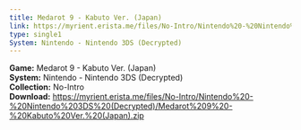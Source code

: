 ```yaml
---
title: Medarot 9 - Kabuto Ver. (Japan)
link: https://myrient.erista.me/files/No-Intro/Nintendo%20-%20Nintendo%203DS%20(Decrypted)/Medarot%209%20-%20Kabuto%20Ver.%20(Japan).zip
type: single1
System: Nintendo - Nintendo 3DS (Decrypted)
---
```

<b>Game:</b> Medarot 9 - Kabuto Ver. (Japan)<br>
<b>System:</b> Nintendo - Nintendo 3DS (Decrypted)<br>
<b>Collection:</b> No-Intro<br>
<b>Download:</b> https://myrient.erista.me/files/No-Intro/Nintendo%20-%20Nintendo%203DS%20(Decrypted)/Medarot%209%20-%20Kabuto%20Ver.%20(Japan).zip